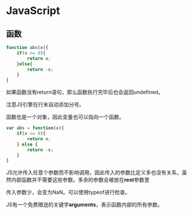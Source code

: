 # JavaScript

## 函数

```javascript
function abs(x){
    if(x >= 0){
        return x;
    }else{
        return -x;
    }
}
```

如果函数没有return语句，那么函数执行完毕后也会返回undefined。

注意JS引擎在行末自动添加分号。

函数也是一个对象，因此变量也可以指向一个函数。

```javascript
var abs = function(x){
  	if(x >= 0){
      	return x;
  	} else {
      	return -x;
  	}
}
```

JS允许传入任意个参数而不影响调用，因此传入的参数比定义多也没有关系，虽然内部函数并不需要这些参数。多余的参数会被放在**rest**参数里

传入参数少，会变为NaN。可以使用typeof进行检查。

JS有一个免费赠送的关键字**arguments**，表示函数内部的所有参数。

